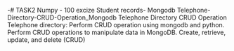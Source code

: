 -# TASK2
Numpy - 100 excize
Student records- Mongodb
Telephone-Directory-CRUD-Operation_Mongodb
Telephone Directory CRUD Operation Telephone directory: Perform CRUD operation using mongodb and python. Perform CRUD operations to manipulate data in MongoDB. Create, retrieve, update, and delete (CRUD)
